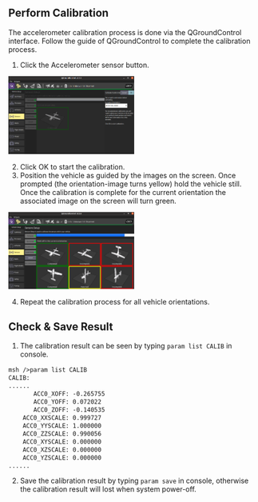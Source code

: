 
## Perform Calibration

The accelerometer calibration process is done via the QGroundControl interface. Follow the guide of QGroundControl to complete the calibration process.

1. Click the Accelerometer sensor button.

<img src="figures/accel_calib1.png" width="50%">

2. Click OK to start the calibration.
3. Position the vehicle as guided by the images on the screen. Once prompted (the orientation-image turns yellow) hold the vehicle still. Once the calibration is complete for the current orientation the associated image on the screen will turn green.

<img src="figures/accel_calib2.png" width="50%">

4. Repeat the calibration process for all vehicle orientations.

## Check & Save Result

1. The calibration result can be seen by typing `param list CALIB` in console.

```
msh />param list CALIB
CALIB:
......
       ACC0_XOFF: -0.265755
       ACC0_YOFF: 0.072022
       ACC0_ZOFF: -0.140535
    ACC0_XXSCALE: 0.999727
    ACC0_YYSCALE: 1.000000
    ACC0_ZZSCALE: 0.990056
    ACC0_XYSCALE: 0.000000
    ACC0_XZSCALE: 0.000000
    ACC0_YZSCALE: 0.000000
......
```

2. Save the calibration result by typing `param save` in console, otherwise the calibration result will lost when system power-off.